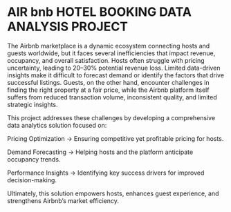# AIR bnb HOTEL BOOKING DATA ANALYSIS PROJECT
The Airbnb marketplace is a dynamic ecosystem connecting hosts and guests worldwide, but it faces several inefficiencies that impact revenue, occupancy, and overall satisfaction. Hosts often struggle with pricing uncertainty, leading to 20–30% potential revenue loss. Limited data-driven insights make it difficult to forecast demand or identify the factors that drive successful listings. Guests, on the other hand, encounter challenges in finding the right property at a fair price, while the Airbnb platform itself suffers from reduced transaction volume, inconsistent quality, and limited strategic insights.

This project addresses these challenges by developing a comprehensive data analytics solution focused on:

Pricing Optimization → Ensuring competitive yet profitable pricing for hosts.

Demand Forecasting → Helping hosts and the platform anticipate occupancy trends.

Performance Insights → Identifying key success drivers for improved decision-making.

Ultimately, this solution empowers hosts, enhances guest experience, and strengthens Airbnb’s market efficiency.
